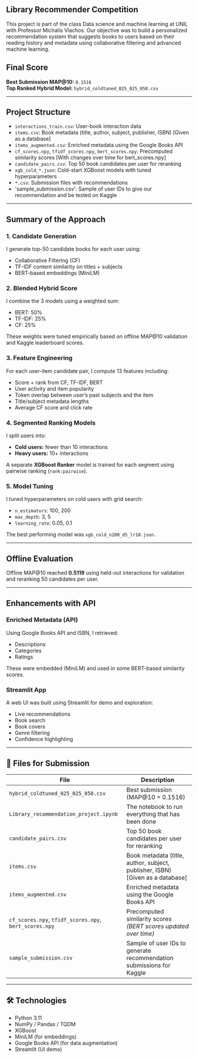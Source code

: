 ## Library Recommender Competition

This project is part of the class Data science and machine learning at UNIL with Professor Michalis Vlachos.
Our objective was to build a personalized recommendation system that suggests books to users based on their reading history and metadata using collaborative filtering and advanced machine learning.

## Final Score

**Best Submission MAP@10:** `0.1516`  
**Top Ranked Hybrid Model:** `hybrid_coldtuned_025_025_050.csv`

---

## Project Structure

- `interactions_train.csv`: User-book interaction data
- `items.csv`: Book metadata (title, author, subject, publisher, ISBN) [Given as a database]
- `items_augmented.csv`: Enriched metadata using the Google Books API
- `cf_scores.npy`, `tfidf_scores.npy`, `bert_scores.npy`: Precomputed similarity scores [With changes over time for bert_scores.npy]
- `candidate_pairs.csv`: Top 50 book candidates per user for reranking
- `xgb_cold_*.json`: Cold-start XGBoost models with tuned hyperparameters
- `*.csv`: Submission files with recommendations
- 'sample_submission.csv': Sample of user IDs to give our recommendation and be tested on Kaggle

---

## Summary of the Approach

### 1. **Candidate Generation**
I generate top-50 candidate books for each user using:
- Collaborative Filtering (CF)
- TF-IDF content similarity on titles + subjects
- BERT-based embeddings (MiniLM)

### 2. **Blended Hybrid Score**
I combine the 3 models using a weighted sum:
- BERT: 50%
- TF-IDF: 25%
- CF: 25%

These weights were tuned empirically based on offline MAP@10 validation and Kaggle leaderboard scores.

### 3. **Feature Engineering**
For each user-item candidate pair, I compute 13 features including:
- Score + rank from CF, TF-IDF, BERT
- User activity and item popularity
- Token overlap between user’s past subjects and the item
- Title/subject metadata lengths
- Average CF score and click rate

### 4. **Segmented Ranking Models**
I split users into:
- **Cold users:** fewer than 10 interactions
- **Heavy users:** 10+ interactions

A separate **XGBoost Ranker** model is trained for each segment using pairwise ranking (`rank:pairwise`).

### 5. **Model Tuning**
I tuned hyperparameters on cold users with grid search:
- `n_estimators`: 100, 200
- `max_depth`: 3, 5
- `learning_rate`: 0.05, 0.1

The best performing model was `xgb_cold_n200_d5_lr10.json`.

---

## Offline Evaluation

Offline MAP@10 reached **0.5119** using held-out interactions for validation and reranking 50 candidates per user.

---

## Enhancements with API

### Enriched Metadata (API)
Using Google Books API and ISBN, I retrieved:
- Descriptions
- Categories
- Ratings

These were embedded (MiniLM) and used in some BERT-based similarity scores.

### Streamlit App
A web UI was built using Streamlit for demo and exploration:
- Live recommendations
- Book search
- Book covers
- Genre filtering
- Confidence highlighting

---

## 🧾 Files for Submission

| File                             | Description                                                                 |
|----------------------------------|-----------------------------------------------------------------------------|
| `hybrid_coldtuned_025_025_050.csv` | Best submission (MAP@10 = 0.1516)                                           |
| `Library_recommendation_project.ipynb` | The notebook to run everything that has been done                         |
| `candidate_pairs.csv`           | Top 50 book candidates per user for reranking                              |
| `items.csv`                     | Book metadata (title, author, subject, publisher, ISBN) [Given as a database] |
| `items_augmented.csv`          | Enriched metadata using the Google Books API                                |
| `cf_scores.npy`, `tfidf_scores.npy`, `bert_scores.npy` | Precomputed similarity scores *(BERT scores updated over time)*  |
| `sample_submission.csv`        | Sample of user IDs to generate recommendation submissions for Kaggle        |

---

## 🛠 Technologies

- Python 3.11
- NumPy / Pandas / TQDM
- XGBoost
- MiniLM (for embeddings)
- Google Books API (for data augmentation)
- Streamlit (UI demo)
